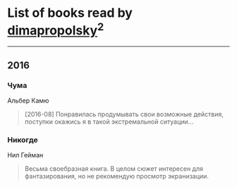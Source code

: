 # List of books read by [dimapropolsky](http://vk.com/id21138193)<sup>2</sup>
---

## 2016

### Чума
Альбер Камю
> [2016-08] Понравилась продумывать свои возможные действия, поступки окажись я в такой экстремальной ситуации...


### Никогде
Нил Гейман
> Весьма своебразная книга. В целом сюжет интересен для фантазирования, но не рекомендую просмотр экранизации.



